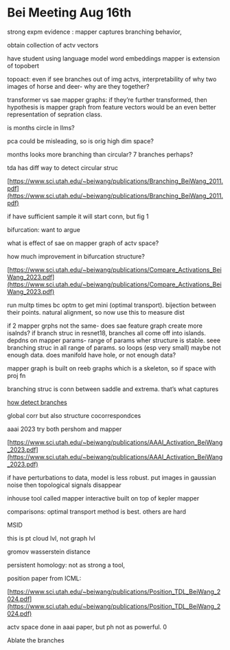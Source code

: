 # Bei Meeting Aug 16th

strong expm evidence : mapper captures branching behavior, 

obtain collection of actv vectors

have student using language model word embeddings mapper is extension of topobert

topoact: even if see branches out of img actvs, interpretability of why two images of horse and deer- why are they together? 

transformer vs sae mapper graphs: if they’re further transformed, then hypothesis is mapper graph from feature vectors would be an even better representation of sepration class. 

is months circle in llms?

pca could be misleading, so is orig high dim space?

months looks more branching than circular? 7 branches perhaps?

tda has diff way to detect circular struc

[https://www.sci.utah.edu/~beiwang/publications/Branching_BeiWang_2011.pdf](https://www.sci.utah.edu/~beiwang/publications/Branching_BeiWang_2011.pdf)

if have sufficient sample it will start conn, but fig 1 

bifurcation: want to argue 

what is effect of sae on mapper graph of actv space? 

how much improvement in bifurcation structure? 

[https://www.sci.utah.edu/~beiwang/publications/Compare_Activations_BeiWang_2023.pdf](https://www.sci.utah.edu/~beiwang/publications/Compare_Activations_BeiWang_2023.pdf)

run multp times bc optm to get mini (optimal transport). bijection between their points. natural alignment, so now use this to measure dist

if 2 mapper grphs not the same- does sae feature graph create more isalnds? if branch struc in resnet18, branches all come off into islands. depdns on mapper params- range of params wher structure is stable. seee branching struc in all range of params. so loops (esp very small) maybe not enough data. does manifold have hole, or not enough data?

mapper graph is built on reeb graphs which is a skeleton, so if space with proj fn

branching struc is conn between saddle and extrema. that’s what captures

[how detect branches](https://github.com/tdavislab/mapper-compare)

global corr but also structure cocorrespondces

aaai 2023 try both pershom and mapper

[https://www.sci.utah.edu/~beiwang/publications/AAAI_Activation_BeiWang_2023.pdf](https://www.sci.utah.edu/~beiwang/publications/AAAI_Activation_BeiWang_2023.pdf)

if have perturbations to data, model is less robust. put images in gaussian noise then topological signals disappear

inhouse tool called mapper interactive built on top of kepler mapper

comparisons: optimal transport method is best. others are hard

MSID

this is pt cloud lvl, not graph lvl

gromov wasserstein distance

persistent homology: not as strong a tool, 

position paper from ICML: 

[https://www.sci.utah.edu/~beiwang/publications/Position_TDL_BeiWang_2024.pdf](https://www.sci.utah.edu/~beiwang/publications/Position_TDL_BeiWang_2024.pdf)

actv space done in aaai paper, but ph not as powerful. 0

Ablate the branches